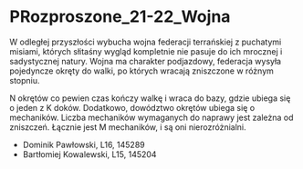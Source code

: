 # PRozproszone_21-22_Wojna

W odległej przyszłości wybucha wojna federacji terrańskiej z puchatymi misiami,
których słitaśny wygląd kompletnie nie pasuje do ich mrocznej i sadystycznej natury. Wojna
ma charakter podjazdowy, federacja wysyła pojedyncze okręty do walki, po których wracają
zniszczone w różnym stopniu.

N okrętów co pewien czas kończy walkę i wraca do bazy, gdzie ubiega się o jeden z K doków.
Dodatkowo, dowództwo okrętów ubiega się o mechaników. Liczba mechaników wymaganych
do naprawy jest zależna od zniszczeń. Łącznie jest M mechaników, i są oni nierozróżnialni.

* Dominik Pawłowski, L16, 145289
* Bartłomiej Kowalewski, L15, 145204

